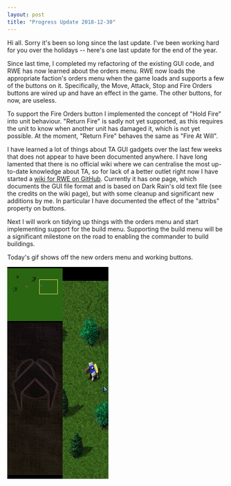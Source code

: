 ```yaml
---
layout: post
title: "Progress Update 2018-12-30"
---
```


Hi all. Sorry it's been so long since the last update. I've been working hard for you over the holidays -- here's one last update for the end of the year.

Since last time, I completed my refactoring of the existing GUI code, and RWE has now learned about the orders menu. RWE now loads the appropriate faction's orders menu when the game loads and supports a few of the buttons on it. Specifically, the Move, Attack, Stop and Fire Orders buttons are wired up and have an effect in the game. The other buttons, for now, are useless.

To support the Fire Orders button I implemented the concept of "Hold Fire" into unit behaviour. "Return Fire" is sadly not yet supported, as this requires the unit to know when another unit has damaged it, which is not yet possible. At the moment, "Return Fire" behaves the same as "Fire At Will".

I have learned a lot of things about TA GUI gadgets over the last few weeks that does not appear to have been documented anywhere. I have long lamented that there is no official wiki where we can centralise the most up-to-date knowledge about TA, so for lack of a better outlet right now I have started a [wiki for RWE on GitHub][1]. Currently it has one page, which documents the GUI file format and is based on Dark Rain's old text file (see the credits on the wiki page), but with some cleanup and significant new additions by me. In particular I have documented the effect of the "attribs" property on buttons.

Next I will work on tidying up things with the orders menu and start implementing support for the build menu. Supporting the build menu will be a significant milestone on the road to enabling the commander to build buildings.

Today's gif shows off the new orders menu and working buttons. 

![2018-12-30-progress](/pics/progress-2018-12-30.gif)

[1]: https://github.com/MHeasell/rwe/wiki
